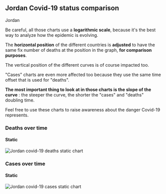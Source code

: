 ## Jordan Covid-19 status comparison 

Jordan



Be careful, all those charts use a **logarithmic scale**, because it's the best way to analyze how the epidemic is evolving.
 
The **horizontal position** of the different countries is **adjusted** to have the same fix number of deaths at the position in the graph, **for comparison purposes**.

The vertical position of the different curves is of course impacted too.

"Cases" charts are even more affected too because they use the same time offset that is used for "deaths".

**The most important thing to look at in those charts is the slope of the curve** : the steeper the curve, the shorter the "cases" and "deaths" doubling time.

Feel free to use these charts to raise awareness about the danger Covid-19 represents. 


 
### Deaths over time
 
#### Static
![Jordan covid-19 deaths static chart](https://raw.githubusercontent.com/madlag/coronavirus_study/master/notebooks/graphs/2020-03-30/countries/Jordan/2020-03-30_Jordan_deaths.png "Jordan covid-19 deaths static chart")   

 
### Cases over time
 
#### Static
![Jordan covid-19 cases static chart](https://raw.githubusercontent.com/madlag/coronavirus_study/master/notebooks/graphs/2020-03-30/countries/Jordan/2020-03-30_Jordan_cases.png "Jordan covid-19 cases static chart")   

